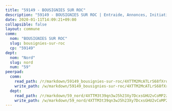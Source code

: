 ```yaml
---
title: "59149 - BOUSIGNIES SUR ROC"
description: "59149 - BOUSIGNIES SUR ROC | Entraide, Annonces, Initiatives"
date: 2020-01-11T14:09:21+09:00
collapsible: false
layout: commune
comm:
  nom: "BOUSIGNIES SUR ROC"
  slug: bousignies-sur-roc
  cp: "59149"
dept:
  nom: "Nord"
  slug: nord
  num: "59"
peerpad:
  comm:
    read_path: /r/markdown/59149_bousignies-sur-roc/4XTTM2McATLrS68fXrqPnPuHHgx8EUenZgSM3eWUy6biDmQ2R
    write_path: /w/markdown/59149_bousignies-sur-roc/4XTTM2McATLrS68fXrqPnPuHHgx8EUenZgSM3eWUy6biDmQ2R-K3TgTwHDXQpY42G6fy37ieRLqUB5WMX1BZPb5M6mhfaeukWProqK8cWtQoBySVfvrJNW2pMxeznKnbzfFvexXFLMDoVoLxwuDkSe7UwSB8sdYSp9oEZgUHhbHuZnxuvwMeaQ4z5T
  dept:
    read_path: /r/markdown/59_nord/4XTTM3t39qn3wJ5h23Xy7DcxsGHU2vCoMP2z3iS4TUn3TrtdJ
    write_path: /w/markdown/59_nord/4XTTM3t39qn3wJ5h23Xy7DcxsGHU2vCoMP2z3iS4TUn3TrtdJ-K3TgTuZGkuZqXfr6fpmH7pGsMT6ndvZQMyRDze5QBt7XScLWHoBi246kLoDKpTH2Yo4f3AFSSJqGc2ozvNww7qPLqsDjpvahxCbQ6F5znbfjp6kVgaDcTYc9LyhwSfYuCevnvZUQ
---
```


